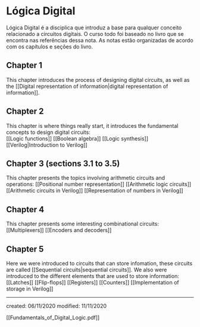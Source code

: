 # Lógica Digital
Lógica Digital é a disciplica que introduz a base para qualquer conceito relacionado a circuitos digitais. O curso todo foi baseado no livro que se encontra nas referências dessa nota. As notas estão organizadas de acordo com os capítulos e seções do livro.

## Chapter 1
This chapter introduces the process of designing digital circuits, as well as the [[Digital representation of information|digital representation of information]].

## Chapter 2
This chapter is where things really start, it introduces the fundamental concepts to design digital circuits:  
[[Logic functions]] 
[[Boolean algebra]]
[[Logic synthesis]]
[[Verilog|Introduction to Verilog]]

## Chapter 3 (sections 3.1 to 3.5)
This chapter presents the topics involving arithmetic circuits and operations:
[[Positional number representation]]
[[Arithmetic logic circuits]]
[[Arithmetic circuits in Verilog]]
[[Representation of numbers in Verilog]]

## Chapter 4 
This chapter presents some interesting combinational circuits:
[[Multiplexers]]
[[Encoders and decoders]]

## Chapter 5
Here we were introduced to circuits that can store infomation, these circuits are called [[Sequential circuits|sequential circuits]]. We also were introduced to the different elements that are used to store information:
[[Latches]]
[[Flip-flops]]
[[Registers]]
[[Counters]]
[[Implementation of storage in Verilog]]

---

created: 06/11/2020
modified: 11/11/2020

[[Fundamentals_of_Digital_Logic.pdf]]